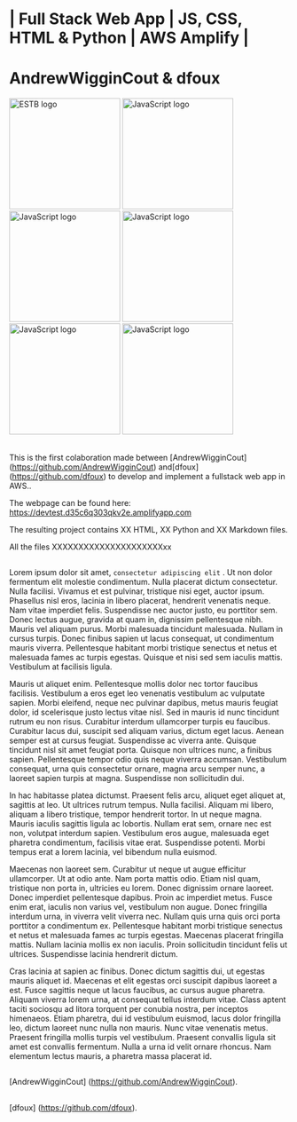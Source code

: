 # | Full Stack Web App | JS, CSS, HTML & Python | AWS Amplify |
# AndrewWigginCout & dfoux

<img src="https://stuntspt.gitlab.io/pab_22-23/classes/presentation_assets/logo-ESTB.png" alt="ESTB logo" width="200" height="200">
<img src="https://upload.wikimedia.org/wikipedia/commons/6/6a/JavaScript-logo.png" alt="JavaScript logo" width="200" height="200">
<img src="https://upload.wikimedia.org/wikipedia/commons/thumb/6/61/HTML5_logo_and_wordmark.svg/2048px-HTML5_logo_and_wordmark.svg.png" alt="JavaScript logo" width="200" height="200">
<img src="https://upload.wikimedia.org/wikipedia/commons/thumb/d/d5/CSS3_logo_and_wordmark.svg/1452px-CSS3_logo_and_wordmark.svg.png" alt="JavaScript logo" width="200" height="200">
<img src="https://upload.wikimedia.org/wikipedia/commons/thumb/c/c3/Python-logo-notext.svg/1869px-Python-logo-notext.svg.png" alt="JavaScript logo" width="200" height="200">
<img src="https://upload.wikimedia.org/wikipedia/commons/thumb/9/93/Amazon_Web_Services_Logo.svg/1280px-Amazon_Web_Services_Logo.svg.png" alt="JavaScript logo" width="200" height="200">

##

This is the first colaboration made between [AndrewWigginCout] (https://github.com/AndrewWigginCout) and[dfoux] (https://github.com/dfoux) to develop and implement a fullstack web app in AWS..

The webpage can be found here: https://devtest.d35c6q303qkv2e.amplifyapp.com

The resulting project contains XX HTML, XX Python and XX Markdown files.

All the files XXXXXXXXXXXXXXXXXXXXXxx

##

Lorem ipsum dolor sit amet, ```consectetur adipiscing elit``` . Ut non dolor fermentum elit molestie condimentum. Nulla placerat dictum consectetur. Nulla facilisi. Vivamus et est pulvinar, tristique nisi eget, auctor ipsum. Phasellus nisl eros, lacinia in libero placerat, hendrerit venenatis neque. Nam vitae imperdiet felis. Suspendisse nec auctor justo, eu porttitor sem. Donec lectus augue, gravida at quam in, dignissim pellentesque nibh. Mauris vel aliquam purus. Morbi malesuada tincidunt malesuada. Nullam in cursus turpis. Donec finibus sapien ut lacus consequat, ut condimentum mauris viverra. Pellentesque habitant morbi tristique senectus et netus et malesuada fames ac turpis egestas. Quisque et nisi sed sem iaculis mattis. Vestibulum at facilisis ligula.

Mauris ut aliquet enim. Pellentesque mollis dolor nec tortor faucibus facilisis. Vestibulum a eros eget leo venenatis vestibulum ac vulputate sapien. Morbi eleifend, neque nec pulvinar dapibus, metus mauris feugiat dolor, id scelerisque justo lectus vitae nisl. Sed in mauris id nunc tincidunt rutrum eu non risus. Curabitur interdum ullamcorper turpis eu faucibus. Curabitur lacus dui, suscipit sed aliquam varius, dictum eget lacus. Aenean semper est at cursus feugiat. Suspendisse ac viverra ante. Quisque tincidunt nisl sit amet feugiat porta. Quisque non ultrices nunc, a finibus sapien. Pellentesque tempor odio quis neque viverra accumsan. Vestibulum consequat, urna quis consectetur ornare, magna arcu semper nunc, a laoreet sapien turpis at magna. Suspendisse non sollicitudin dui.

In hac habitasse platea dictumst. Praesent felis arcu, aliquet eget aliquet at, sagittis at leo. Ut ultrices rutrum tempus. Nulla facilisi. Aliquam mi libero, aliquam a libero tristique, tempor hendrerit tortor. In ut neque magna. Mauris iaculis sagittis ligula ac lobortis. Nullam erat sem, ornare nec est non, volutpat interdum sapien. Vestibulum eros augue, malesuada eget pharetra condimentum, facilisis vitae erat. Suspendisse potenti. Morbi tempus erat a lorem lacinia, vel bibendum nulla euismod.

Maecenas non laoreet sem. Curabitur ut neque ut augue efficitur ullamcorper. Ut at odio ante. Nam porta mattis odio. Etiam nisl quam, tristique non porta in, ultricies eu lorem. Donec dignissim ornare laoreet. Donec imperdiet pellentesque dapibus. Proin ac imperdiet metus. Fusce enim erat, iaculis non varius vel, vestibulum non augue. Donec fringilla interdum urna, in viverra velit viverra nec. Nullam quis urna quis orci porta porttitor a condimentum ex. Pellentesque habitant morbi tristique senectus et netus et malesuada fames ac turpis egestas. Maecenas placerat fringilla mattis. Nullam lacinia mollis ex non iaculis. Proin sollicitudin tincidunt felis ut ultrices. Suspendisse lacinia hendrerit dictum.

Cras lacinia at sapien ac finibus. Donec dictum sagittis dui, ut egestas mauris aliquet id. Maecenas et elit egestas orci suscipit dapibus laoreet a est. Fusce sagittis neque ut lacus faucibus, ac cursus augue pharetra. Aliquam viverra lorem urna, at consequat tellus interdum vitae. Class aptent taciti sociosqu ad litora torquent per conubia nostra, per inceptos himenaeos. Etiam pharetra, dui id vestibulum euismod, lacus dolor fringilla leo, dictum laoreet nunc nulla non mauris. Nunc vitae venenatis metus. Praesent fringilla mollis turpis vel vestibulum. Praesent convallis ligula sit amet est convallis fermentum. Nulla a urna id velit ornare rhoncus. Nam elementum lectus mauris, a pharetra massa placerat id. 

##
[AndrewWigginCout] (https://github.com/AndrewWigginCout).
##
[dfoux] (https://github.com/dfoux).
##

##